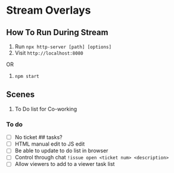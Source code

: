 # Stream Overlays

## How To Run During Stream

1. Run `npx http-server [path] [options]`
2. Visit `http://localhost:8080`

OR

1. `npm start`

## Scenes

1. To Do list for Co-working

### To do

- [ ] No ticket ## tasks?
- [ ] HTML manual edit to JS edit
- [ ] Be able to update to do list in browser
- [ ] Control through chat `!issue open <ticket num> <description>`
- [ ] Allow viewers to add to a viewer task list
